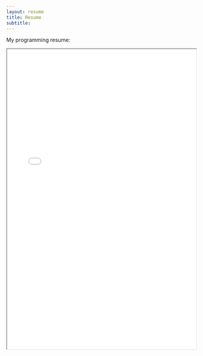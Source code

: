 ```yaml
---
layout: resume
title: Resume
subtitle: 
---
```


My programming resume:

<div id="html" markdown="0">
	<iframe width="100%" height="800" src="../assets/img/resume.pdf">
		<p><a href="../assets/img/resume.pdf">Click here to download resume.</a></p>
	</iframe>
</div>


